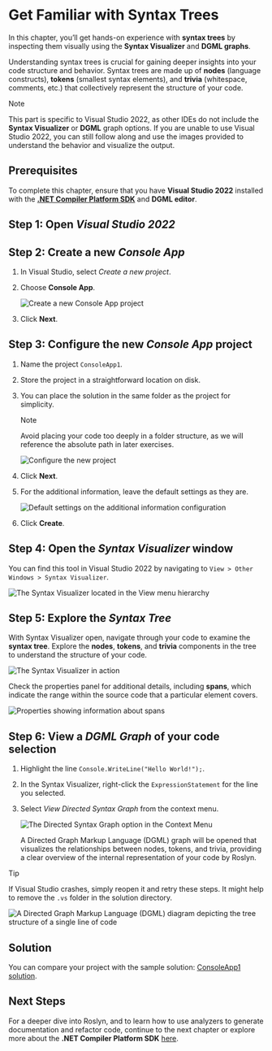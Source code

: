 # Get Familiar with Syntax Trees

In this chapter, you’ll get hands-on experience with **syntax trees** by inspecting them visually using the **Syntax Visualizer** and **DGML graphs**.

Understanding syntax trees is crucial for gaining deeper insights into your code structure and behavior.
Syntax trees are made up of **nodes** (language constructs), **tokens** (smallest syntax elements), and **trivia** (whitespace, comments, etc.)
that collectively represent the structure of your code.

> [!NOTE]
> This part is specific to Visual Studio 2022, as other IDEs do not include the **Syntax Visualizer** or **DGML** graph options.
> If you are unable to use Visual Studio 2022, you can still follow along and use the images provided to understand the behavior and visualize the output.

## Prerequisites

To complete this chapter, ensure that you have **Visual Studio 2022** installed with the **[.NET Compiler Platform SDK][ROSLYN_SDK]** and **DGML editor**.

## Step 1: Open *Visual Studio 2022*

## Step 2: Create a new *Console App*

1. In Visual Studio, select *Create a new project*.
2. Choose **Console App**.

   ![Create a new Console App project](images/01/create-project.png)

3. Click **Next**.

## Step 3: Configure the new *Console App* project

1. Name the project `ConsoleApp1`.
2. Store the project in a straightforward location on disk.
3. You can place the solution in the same folder as the project for simplicity.

   > [!NOTE]
   > Avoid placing your code too deeply in a folder structure, as we will reference the absolute path in later exercises.

   ![Configure the new project](images/01/configure-new-project.png)

4. Click **Next**.
5. For the additional information, leave the default settings as they are.

   ![Default settings on the additional information configuration](images/01/configure-additional-information.png)

6. Click **Create**.

## Step 4: Open the *Syntax Visualizer* window

You can find this tool in Visual Studio 2022 by navigating to `View > Other Windows > Syntax Visualizer`.

   ![The Syntax Visualizer located in the View menu hierarchy](images/01/menu-syntax-view-window.png)

## Step 5: Explore the *Syntax Tree*

With Syntax Visualizer open, navigate through your code to examine the **syntax tree**.
Explore the **nodes**, **tokens**, and **trivia** components in the tree to understand the structure of your code.

   ![The Syntax Visualizer in action](images/01/syntax-tree-action.png)

Check the properties panel for additional details, including **spans**, which indicate the range within the source code that a particular element covers.

   ![Properties showing information about spans](images/01/spans.png)

## Step 6: View a *DGML Graph* of your code selection

1. Highlight the line `Console.WriteLine("Hello World!");`.
2. In the Syntax Visualizer, right-click the `ExpressionStatement` for the line you selected.
3. Select *View Directed Syntax Graph* from the context menu.

   ![The Directed Syntax Graph option in the Context Menu](images/01/menu-directed-syntax-graph.png)

   A Directed Graph Markup Language (DGML) graph will be opened that visualizes the relationships between nodes, tokens, and trivia,
   providing a clear overview of the internal representation of your code by Roslyn.

> [!TIP]
> If Visual Studio crashes, simply reopen it and retry these steps.
> It might help to remove the `.vs` folder in the solution directory.

   ![A Directed Graph Markup Language (DGML) diagram depicting the tree structure of a single line of code](images/01/dgml.png)

## Solution

You can compare your project with the sample solution: [ConsoleApp1 solution](solutions/01/ConsoleApp1/).

## Next Steps

For a deeper dive into Roslyn, and to learn how to use analyzers to generate documentation and refactor code,
continue to the next chapter or explore more about the **.NET Compiler Platform SDK** [here][ROSLYN_SDK].

[ROSLYN_SDK]: https://learn.microsoft.com/dotnet/csharp/roslyn-sdk/?wt.mc_id=AZ-MVP-5004268
